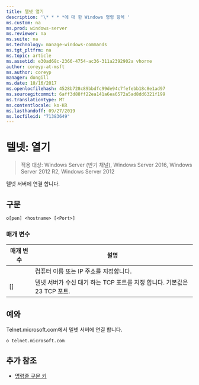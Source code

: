 ```yaml
---
title: 텔넷 열기
description: '\* * * *에 대 한 Windows 명령 항목 '
ms.custom: na
ms.prod: windows-server
ms.reviewer: na
ms.suite: na
ms.technology: manage-windows-commands
ms.tgt_pltfrm: na
ms.topic: article
ms.assetid: e30ad68c-2366-4754-ac36-311a2392902a vhorne
author: coreyp-at-msft
ms.author: coreyp
manager: dongill
ms.date: 10/16/2017
ms.openlocfilehash: 4528b728c89bbdfc99de94c7fefebb18c8e1ad97
ms.sourcegitcommit: 6aff3d88ff22ea141a6ea6572a5ad8dd6321f199
ms.translationtype: MT
ms.contentlocale: ko-KR
ms.lasthandoff: 09/27/2019
ms.locfileid: "71383649"
---
```

# <a name="telnet-open"></a>텔넷: 열기

>적용 대상: Windows Server (반기 채널), Windows Server 2016, Windows Server 2012 R2, Windows Server 2012

텔넷 서버에 연결 합니다.    
## <a name="syntax"></a>구문  
```  
o[pen] <hostname> [<Port>]  
```  
### <a name="parameters"></a>매개 변수  

| 매개 변수  |                                        설명                                         |
|------------|--------------------------------------------------------------------------------------------|
| <hostname> |                         컴퓨터 이름 또는 IP 주소를 지정합니다.                         |
|  [<Port>]  | 텔넷 서버가 수신 대기 하는 TCP 포트를 지정 합니다. 기본값은 23 TCP 포트. |

## <a name="BKMK_Examples"></a>예와  
Telnet.microsoft.com에서 텔넷 서버에 연결 합니다.  
```  
o telnet.microsoft.com  
```  
## <a name="additional-references"></a>추가 참조  
-   [명령줄 구문 키](command-line-syntax-key.md)  
